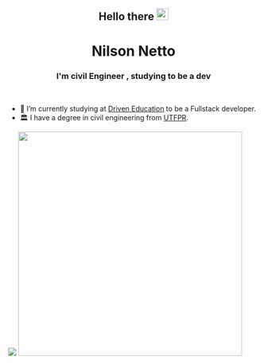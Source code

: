 <div align="center">
<h2> Hello there <img src="https://github.com/TheDudeThatCode/TheDudeThatCode/blob/master/Assets/Hi.gif" width="24" /> </h2>
  <h1>Nilson Netto</h1>
  <h3>I'm civil Engineer , studying to be a dev</h3><br>
</div>

- 🔭 I’m currently studying at [Driven Education](https://www.driven.com.br/) to be a Fullstack developer.
- :classical_building: I have a degree in civil engineering from [UTFPR](http://www.utfpr.edu.br/).

<div align = "space-between">
<img heigth="450" src="https://github-readme-stats.vercel.app/api/top-langs/?username=nilsonnetto&layout=compact" />
<img width="450" src="https://github-readme-stats.vercel.app/api?username=nilsonnetto&show_icons=true&theme=cobalt&count_private=true&hide=stars,issues" />
  </div>


<!--
**NilsonNetto/NilsonNetto** is a ✨ _special_ ✨ repository because its `README.md` (this file) appears on your GitHub profile.

Here are some ideas to get you started:


- 🌱 I’m currently learning ...
- 👯 I’m looking to collaborate on ...
- 🤔 I’m looking for help with ...
- 💬 Ask me about ...
- 📫 How to reach me: ...
- ⚡ Fun fact: ...
-->
